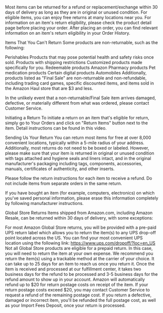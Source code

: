 Most items can be returned for a refund or replacement/exchange within 30 days of delivery as long as they are in original or unused condition. For eligible items, you can enjoy free returns at many locations near you. For information on an item's return eligibility, please check the product detail page before placing your order. After placing an order, you can find relevant information on an item's return eligibility in your Order History.

Items That You Can't Return
Some products are non-returnable, such as the following:

Perishables
Products that may pose potential health and safety risks once sold.
Products with shipping restrictions
Customized products made specifically for you.
Redeemable products
Amazon Pharmacy products
Pet medication products
Certain digital products
Automobiles
Additionally, products listed as "Final Sale" are non-returnable and non-refundable, including trading card games, specific discounted items, and items sold in the Amazon Haul store that are $3 and less.

In the unlikely event that a non-returnable/Final Sale item arrives damaged, defective, or materially different from what was ordered, please contact Customer Service.

Initiating a Return
To initiate a return on an item that's eligible for return, simply go to Your Orders and click on "Return Items" button next to the item. Detail instructions can be found in this video.

Sending Us Your Return
You can return most items for free at over 8,000 convenient locations, typically within a 5-mile radius of your address. Additionally, most returns do not need to be boxed or labeled. However, please make sure that your item is returned in original or unused condition with tags attached and hygiene seals and liners intact, and in the original manufacturer's packaging including tags, components, accessories, manuals, certificates of authenticity, and other inserts.

Please follow the return instructions for each item to receive a refund. Do not include items from separate orders in the same return.

If you have bought an item (for example, computers, electronics) on which you've saved personal information, please erase this information completely by following manufacturer instructions.

Global Store Returns
Items shipped from Amazon.com, including Amazon Resale, can be returned within 30 days of delivery, with some exceptions:

For most Amazon Global Store returns, you will be provided with a pre-paid UPS return label which allows you to return the item(s) to any UPS drop-off point located across the US. You can find your most convenient UPS location using the following link: https://www.ups.com/dropoff/?loc=en_US
Not all Global Store products are eligible for a prepaid return. In this case, you will need to return the item at your own expense. We recommend you return the item(s) using a trackable method at the carrier of your choice.
It can take up to 25 days for an item to reach us once you return it. Once the item is received and processed at our fulfillment center, it takes two business days for the refund to be processed and 3-5 business days for the refund amount to show up in your account.
Amazon will automatically refund up to $20 for return postage costs on receipt of the item. If your return postage costs exceed $20, you may contact Customer Service to request a refund of the remaining postage cost. If you return a defective, damaged or incorrect item, you'll be refunded the full postage cost, as well as your Import Fees Deposit, once your return is processed.
